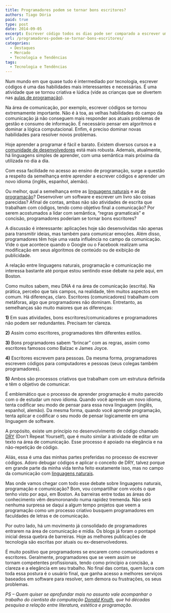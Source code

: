 ```yaml
---
title: Programadores podem se tornar bons escritores?
authors: Tiago Dória
paid: true
type: post
date: 2014-09-05
excerpt: Escrever código todos os dias pode ser comparado a escrever um livro?
url: /programadores-podem-se-tornar-bons-escritores/
categories:
  - Destaques
  - Mercado
  - Tecnologia e Tendências
tags:
  - Tecnologia e Tendências
---
```


Num mundo em que quase tudo é intermediado por tecnologia, escrever códigos é uma das habilidades mais interessantes e necessárias. É uma atividade que se tornou criativa e lúdica (vide as crianças que se divertem nas [aulas de programação][1]).

Na área de comunicação, por exemplo, escrever códigos se tornou extremamente importante. Não é à toa, as velhas habilidades do campo da comunicação já não conseguem mais responder aos atuais problemas de gestão e consumo de informação. É necessário pensar em algoritmos e dominar a lógica computacional. Enfim, é preciso dominar novas habilidades para resolver novos problemas.

Hoje aprender a programar é fácil e barato. Existem diversos cursos e a [comunidade de desenvolvedores][2] está mais robusta. Ademais, atualmente, há linguagens simples de aprender, com uma semântica mais próxima da utilizada no dia a dia.

Com essa facilidade no acesso ao ensino de programação, surge a questão a respeito da semelhança entre aprender a escrever códigos e aprender um novo idioma (inglês, espanhol, alemão).

Ou melhor, qual a semelhança entre as <a href="http://pt.wikipedia.org/wiki/L%C3%ADngua_natural" target="_blank">linguagens naturais</a> e as <a href="http://pt.wikipedia.org/wiki/Lingu%C3%ADstica_computacional" target="_blank">de programação</a>? Desenvolver um software e escrever um livro são coisas parecidas? Afinal de contas, ambas não são atividades de escrita que trabalham com códigos, tendo como objetivo final a comunicação? Por serem acostumados a lidar com semântica, “regras gramaticais” e concisão, programadores poderiam se tornar bons escritores?

A discussão é interessante: aplicações hoje são desenvolvidas não apenas para transmitir ideias, mas também para comunicar emoções. Além disso, programadores têm hoje uma vasta influência no campo da comunicação. Vide o que acontece quando o Google ou o Facebook realizam uma modificação em seus algoritmos de conteúdo ou de exibição de publicidade.

A relação entre linguagens naturais, programação e comunicação me interessa bastante até porque estou sentindo esse debate na pele aqui, em Boston.

Como muitos sabem, meu DNA é na área de comunicação (escrita). Na prática, percebo que tais campos, na realidade, têm muitos aspectos em comum. Há diferenças, claro. Escritores (comunicadores) trabalham com metáforas, algo que programadores não dominam. Entretanto, as semelhanças são muito maiores que as diferenças:

**1)** Em suas atividades, bons escritores/comunicadores e programadores não podem ser redundantes. Precisam ter clareza.
  
**2)** Assim como escritores, programadores têm diferentes estilos.
  
**3)** Bons programadores sabem “brincar” com as regras, assim como escritores famosos como Balzac e James Joyce.
  
**4)** Escritores escrevem para pessoas. Da mesma forma, programadores escrevem códigos para computadores e pessoas (seus colegas também programadores).
  
**5)** Ambos são processos criativos que trabalham com um estrutura definida e têm o objetivo de comunicar.

É emblemático que o processo de aprender programação é muito parecido com o de estudar um novo idioma. Quando você aprende um novo idioma, tenta codificar seu modo de pensar para essa nova linguagem (inglês, espanhol, alemão). Da mesma forma, quando você aprende programação, tenta aplicar e codificar o seu modo de pensar logicamente em uma linguagem de software.

A propósito, existe um princípio no desenvolvimento de código chamado [DRY][3] (Don&#8217;t Repeat Yourself), que é muito similar à atividade de editar um texto na área de comunicação. Esse processo é apoiado na elegância e na não-repetição de código.

Aliás, essa é uma das minhas partes preferidas no processo de escrever códigos. Adoro debugar códigos e aplicar o conceito de DRY, talvez porque em grande parte da minha vida tenha feito exatamente isso, mas no campo da comunicação com <a href="http://pt.wikipedia.org/wiki/L%C3%ADngua_natural" target="_blank">linguagens naturais</a>.

Mas onde vamos chegar com todo esse debate sobre linguagens naturais, programação e comunicação? Bom, vou compartilhar com vocês o que tenho visto por aqui, em Boston. As barreiras entre todas as áreas do conhecimento vêm desmoronando numa rapidez tremenda. Não será nenhuma surpresa se daqui a algum tempo projetos que veem a programação como um processo criativo busquem programadores em faculdades de letras e de comunicação.

Por outro lado, há um movimento já consolidado de programadores entrarem na área de comunicação e mídia. Os blogs já foram o pontapé inicial dessa quebra de barreiras. Hoje as melhores publicações de tecnologia são escritas por atuais ou ex-desenvolvedores.

É muito positivo que programadores se encarem como comunicadores e escritores. Geralmente, programadores que se veem assim se tornam competentes profissionais, tendo como princípio a concisão, a clareza e a elegância em seu trabalho. No final das contas, quem lucra com toda essa postura é o usuário final, que ganha acesso a melhores serviços baseados em software para resolver, sem demora ou frustrações, os seus problemas.

_PS &#8211; Quem quiser se aprofundar mais no assunto vale acompanhar o trabalho do cientista da computação <a href="http://www-cs-faculty.stanford.edu/~uno/" target="_blank">Donald Knuth</a>, que há décadas pesquisa a relação entre literatura, estética e programação._

 [1]: https://www.youtube.com/watch?v=Ok6LbV6bqaE
 [2]: http://github.com
 [3]: http://tableless.com.br/?s=DRY